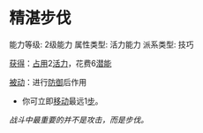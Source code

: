 # 精湛步伐

能力等级: 2级能力
属性类型: 活力能力
派系类型: 技巧

<aside>

[获得](https://www.notion.so/1b3d619a067b8027ba38e2c1caf9d84b?pvs=21)：[占用](https://www.notion.so/1b3d619a067b8028a794de6ceed96ec0?pvs=21)2[活力](https://www.notion.so/1b3d619a067b805391c0d92f6a9c2e06?pvs=21)，花费6[潜能](https://www.notion.so/1b3d619a067b80c2bdb4c721adc30021?pvs=21)

</aside>

<aside>

[被动](https://www.notion.so/1b3d619a067b8041a000ebc294fff708?pvs=21)：进行[防御](https://www.notion.so/1b4d619a067b80c1b469edf3fc8d5ea0?pvs=21)后作用

- 你可立即[移动](https://www.notion.so/1b3d619a067b80a4a587d4f966ce6b79?pvs=21)最远1[步](https://www.notion.so/1b3d619a067b800fb1cfe9f0ef45b9ef?pvs=21)。
</aside>

*战斗中最重要的并不是攻击，而是步伐。*